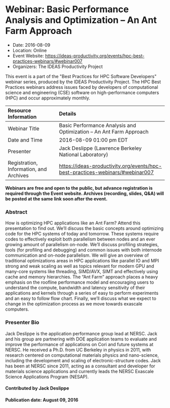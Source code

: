 













			   

<!-- Note: this label does NOT include the trailing colon -->





# Webinar: Basic Performance Analysis and Optimization – An Ant Farm Approach

- Date: 2016-08-09
- Location: Online
- Event Website: https://ideas-productivity.org/events/hpc-best-practices-webinars/#webinar007
- Organizers: The IDEAS Productivity Project
			   
This event is a part of the "Best Practices for HPC Software
Developers" webinar series, produced by the IDEAS Productivity
Project. The HPC Best Practices webinars address issues faced by
developers of computational science and engineering (CSE) software on
high-performance computers (HPC) and occur approximately monthly.

Resource Information | Details
:--- | :---			   
Webinar Title | Basic Performance Analysis and Optimization – An Ant Farm Approach
Date and Time | 2016-08-09 01:00 pm EDT
Presenter | Jack Deslippe (Lawrence Berkeley National Laboratory)
Registration, Information, and Archives | 	<https://ideas-productivity.org/events/hpc-best-practices-webinars/#webinar007>	   

**Webinars are free and open to the public, but advance registration is required through the Event website. Archives (recording, slides, Q&A) will be posted at the same link soon after the event.**

### Abstract
<p>How is optimizing HPC applications like an Ant Farm? Attend this
presentation to find out. We’ll discuss the basic concepts around
optimizing code for the HPC systems of today and tomorrow. These
systems require codes to effectively exploit both parallelism between
nodes and an ever growing amount of parallelism on-node. We’ll discuss
profiling strategies, tools (for profiling and debugging) and common
issues with both internode communication and on-node parallelism. We
will give an overview of traditional optimizations areas in HPC
applications like parallel IO and MPI strong and weak scaling as well
as topics relevant for modern GPU and many-core systems like
threading, SIMD/AVX, SIMT and effectively using cache and memory
hierarchies. The “Ant Farm” approach places a heavy emphasis on the
roofline performance model and encouraging users to understand the
compute, bandwidth and latency sensitivity of their applications and
kernels through a series of easy to perform experiments and an easy to
follow flow chart. Finally, we’ll discuss what we expect to change in
the optimization process as we move towards exascale computers.</p>



### Presenter Bio
<!-- Bio provided for webinar 25 -->
<p>Jack Deslippe is the application performance
group lead at NERSC. Jack and his group are partnering with DOE
application teams to evaluate and improve the performance of
applications on Cori and future systems at NERSC. He received a
Ph.D. from UC Berkeley in physics in 2011, with research centered on
computational materials physics and nano-science, including the
development and scaling of electronic-structure codes. Jack has been
at NERSC since 2011, acting as a consultant and developer for
materials science applications and currently leads the NERSC Exascale
Science Applications Program (NESAP).
<!-- No bio provided for webinar 7 --></p>

    

#### Contributed by Jack Deslippe

#### Publication date: August 09, 2016

<!---
Publish: yes
Categories: skills
Topics: online learning
Level: 2
Prerequisites: default
Aggregate: none
--->






